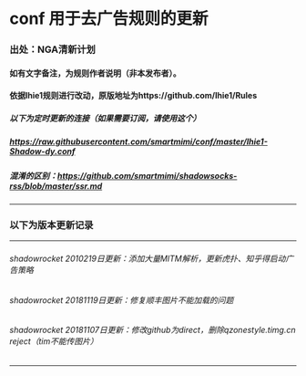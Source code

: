 # conf 用于去广告规则的更新
### 出处：NGA清新计划 
#### 如有文字备注，为规则作者说明（非本发布者）。
#### 依据lhie1规则进行改动，原版地址为https://github.com/lhie1/Rules
##### 以下为定时更新的连接（如果需要订阅，请使用这个）
##### https://raw.githubusercontent.com/smartmimi/conf/master/lhie1-Shadow-dy.conf
##### 混淆的区别：https://github.com/smartmimi/shadowsocks-rss/blob/master/ssr.md
------------------------------------------------------------------------------------------------------------------------------------------
### 以下为版本更新记录
------------------------------------------------------------------------------------------------------------------------------------------

###### shadowrocket 2010219日更新：添加大量MITM解析，更新虎扑、知乎得启动广告策略
###### shadowrocket 20181119日更新：修复顺丰图片不能加载的问题
###### shadowrocket 20181107日更新：修改github为direct，删除qzonestyle.timg.cn reject（tim不能传图片）
------------------------------------------------------------------------------------------------------------------------------------------
